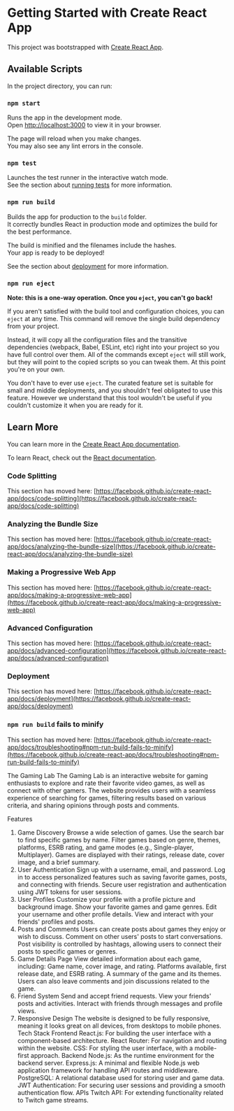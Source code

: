 # Getting Started with Create React App

This project was bootstrapped with [Create React App](https://github.com/facebook/create-react-app).

## Available Scripts

In the project directory, you can run:

### `npm start`

Runs the app in the development mode.\
Open [http://localhost:3000](http://localhost:3000) to view it in your browser.

The page will reload when you make changes.\
You may also see any lint errors in the console.

### `npm test`

Launches the test runner in the interactive watch mode.\
See the section about [running tests](https://facebook.github.io/create-react-app/docs/running-tests) for more information.

### `npm run build`

Builds the app for production to the `build` folder.\
It correctly bundles React in production mode and optimizes the build for the best performance.

The build is minified and the filenames include the hashes.\
Your app is ready to be deployed!

See the section about [deployment](https://facebook.github.io/create-react-app/docs/deployment) for more information.

### `npm run eject`

**Note: this is a one-way operation. Once you `eject`, you can't go back!**

If you aren't satisfied with the build tool and configuration choices, you can `eject` at any time. This command will remove the single build dependency from your project.

Instead, it will copy all the configuration files and the transitive dependencies (webpack, Babel, ESLint, etc) right into your project so you have full control over them. All of the commands except `eject` will still work, but they will point to the copied scripts so you can tweak them. At this point you're on your own.

You don't have to ever use `eject`. The curated feature set is suitable for small and middle deployments, and you shouldn't feel obligated to use this feature. However we understand that this tool wouldn't be useful if you couldn't customize it when you are ready for it.

## Learn More

You can learn more in the [Create React App documentation](https://facebook.github.io/create-react-app/docs/getting-started).

To learn React, check out the [React documentation](https://reactjs.org/).

### Code Splitting

This section has moved here: [https://facebook.github.io/create-react-app/docs/code-splitting](https://facebook.github.io/create-react-app/docs/code-splitting)

### Analyzing the Bundle Size

This section has moved here: [https://facebook.github.io/create-react-app/docs/analyzing-the-bundle-size](https://facebook.github.io/create-react-app/docs/analyzing-the-bundle-size)

### Making a Progressive Web App

This section has moved here: [https://facebook.github.io/create-react-app/docs/making-a-progressive-web-app](https://facebook.github.io/create-react-app/docs/making-a-progressive-web-app)

### Advanced Configuration

This section has moved here: [https://facebook.github.io/create-react-app/docs/advanced-configuration](https://facebook.github.io/create-react-app/docs/advanced-configuration)

### Deployment

This section has moved here: [https://facebook.github.io/create-react-app/docs/deployment](https://facebook.github.io/create-react-app/docs/deployment)

### `npm run build` fails to minify

This section has moved here: [https://facebook.github.io/create-react-app/docs/troubleshooting#npm-run-build-fails-to-minify](https://facebook.github.io/create-react-app/docs/troubleshooting#npm-run-build-fails-to-minify)

The Gaming Lab
The Gaming Lab is an interactive website for gaming enthusiasts to explore and rate their favorite video games, as well as connect with other gamers. The website provides users with a seamless experience of searching for games, filtering results based on various criteria, and sharing opinions through posts and comments.

Features
1. Game Discovery
Browse a wide selection of games.
Use the search bar to find specific games by name.
Filter games based on genre, themes, platforms, ESRB rating, and game modes (e.g., Single-player, Multiplayer).
Games are displayed with their ratings, release date, cover image, and a brief summary.
2. User Authentication
Sign up with a username, email, and password.
Log in to access personalized features such as saving favorite games, posts, and connecting with friends.
Secure user registration and authentication using JWT tokens for user sessions.
3. User Profiles
Customize your profile with a profile picture and background image.
Show your favorite games and game genres.
Edit your username and other profile details.
View and interact with your friends' profiles and posts.
4. Posts and Comments
Users can create posts about games they enjoy or wish to discuss.
Comment on other users' posts to start conversations.
Post visibility is controlled by hashtags, allowing users to connect their posts to specific games or genres.
5. Game Details Page
View detailed information about each game, including:
Game name, cover image, and rating.
Platforms available, first release date, and ESRB rating.
A summary of the game and its themes.
Users can also leave comments and join discussions related to the game.
6. Friend System
Send and accept friend requests.
View your friends' posts and activities.
Interact with friends through messages and profile views.
7. Responsive Design
The website is designed to be fully responsive, meaning it looks great on all devices, from desktops to mobile phones.
Tech Stack
Frontend
React.js: For building the user interface with a component-based architecture.
React Router: For navigation and routing within the website.
CSS: For styling the user interface, with a mobile-first approach.
Backend
Node.js: As the runtime environment for the backend server.
Express.js: A minimal and flexible Node.js web application framework for handling API routes and middleware.
PostgreSQL: A relational database used for storing user and game data.
JWT Authentication: For securing user sessions and providing a smooth authentication flow.
APIs
Twitch API: For extending functionality related to Twitch game streams.